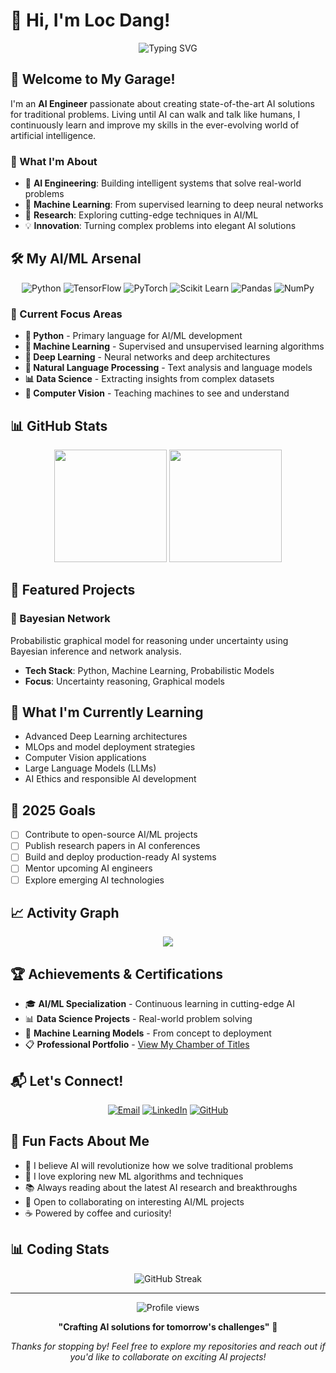 # 👋 Hi, I'm Loc Dang!

<div align="center">
  <img src="https://readme-typing-svg.herokuapp.com?font=Fira+Code&pause=1000&color=36BCF7&center=true&vCenter=true&width=435&lines=AI+Engineer+%F0%9F%A4%96;Machine+Learning+Enthusiast+%F0%9F%A7%A0;Problem+Solver+%E2%9A%A1;Always+Learning+%F0%9F%93%9A" alt="Typing SVG" />
</div>

## 🚗 Welcome to My Garage!

I'm an **AI Engineer** passionate about creating state-of-the-art AI solutions for traditional problems. Living until AI can walk and talk like humans, I continuously learn and improve my skills in the ever-evolving world of artificial intelligence.

### 🎯 What I'm About

- 🤖 **AI Engineering**: Building intelligent systems that solve real-world problems
- 🧠 **Machine Learning**: From supervised learning to deep neural networks
- 🔬 **Research**: Exploring cutting-edge techniques in AI/ML
- 💡 **Innovation**: Turning complex problems into elegant AI solutions

## 🛠️ My AI/ML Arsenal

<div align="center">

![Python](https://img.shields.io/badge/Python-3776AB?style=for-the-badge&logo=python&logoColor=white)
![TensorFlow](https://img.shields.io/badge/TensorFlow-FF6F00?style=for-the-badge&logo=tensorflow&logoColor=white)
![PyTorch](https://img.shields.io/badge/PyTorch-EE4C2C?style=for-the-badge&logo=pytorch&logoColor=white)
![Scikit Learn](https://img.shields.io/badge/scikit_learn-F7931E?style=for-the-badge&logo=scikit-learn&logoColor=white)
![Pandas](https://img.shields.io/badge/Pandas-2C2D72?style=for-the-badge&logo=pandas&logoColor=white)
![NumPy](https://img.shields.io/badge/Numpy-777BB4?style=for-the-badge&logo=numpy&logoColor=white)

</div>

### 🎨 Current Focus Areas

- **🐍 Python** - Primary language for AI/ML development
- **🧠 Machine Learning** - Supervised and unsupervised learning algorithms
- **🔮 Deep Learning** - Neural networks and deep architectures
- **💬 Natural Language Processing** - Text analysis and language models
- **📊 Data Science** - Extracting insights from complex datasets
- **🎯 Computer Vision** - Teaching machines to see and understand

## 📊 GitHub Stats

<div align="center">
  <img height="180em" src="https://github-readme-stats.vercel.app/api?username=Alice-creator&show_icons=true&theme=tokyonight&include_all_commits=true&count_private=true"/>
  <img height="180em" src="https://github-readme-stats.vercel.app/api/top-langs/?username=Alice-creator&layout=compact&langs_count=7&theme=tokyonight"/>
</div>

## 🚀 Featured Projects

### 🧠 Bayesian Network
Probabilistic graphical model for reasoning under uncertainty using Bayesian inference and network analysis.
- **Tech Stack**: Python, Machine Learning, Probabilistic Models
- **Focus**: Uncertainty reasoning, Graphical models

## 🌱 What I'm Currently Learning

- Advanced Deep Learning architectures
- MLOps and model deployment strategies  
- Computer Vision applications
- Large Language Models (LLMs)
- AI Ethics and responsible AI development

## 🎯 2025 Goals

- [ ] Contribute to open-source AI/ML projects
- [ ] Publish research papers in AI conferences
- [ ] Build and deploy production-ready AI systems
- [ ] Mentor upcoming AI engineers
- [ ] Explore emerging AI technologies

## 📈 Activity Graph

<div align="center">
  <img src="https://github-readme-activity-graph.vercel.app/graph?username=Alice-creator&theme=tokyo-night&hide_border=true" />
</div>

## 🏆 Achievements & Certifications

- 🎓 **AI/ML Specialization** - Continuous learning in cutting-edge AI
- 📊 **Data Science Projects** - Real-world problem solving
- 🤖 **Machine Learning Models** - From concept to deployment
- 📋 **Professional Portfolio** - [View My Chamber of Titles](https://drive.google.com/drive/folders/1PqeXz7cdLf2KRUYrb4G-h4mOdNTuWHSP)

## 📬 Let's Connect!

<div align="center">

[![Email](https://img.shields.io/badge/Email-dangquocloccueh%40gmail.com-red?style=for-the-badge&logo=gmail&logoColor=white)](mailto:dangquocloccueh@gmail.com)
[![LinkedIn](https://img.shields.io/badge/LinkedIn-Qu%E1%BB%91c%20L%E1%BB%99c%20%C4%90%E1%BA%B7ng-blue?style=for-the-badge&logo=linkedin&logoColor=white)](https://www.linkedin.com/in/qu%E1%BB%91c-l%E1%BB%99c-%C4%91%E1%BA%B7ng-aaa591200/)
[![GitHub](https://img.shields.io/badge/GitHub-loc--dang-black?style=for-the-badge&logo=github&logoColor=white)](https://github.com/loc-dang)

</div>

## 💭 Fun Facts About Me

- 🎯 I believe AI will revolutionize how we solve traditional problems
- 🌟 I love exploring new ML algorithms and techniques
- 📚 Always reading about the latest AI research and breakthroughs  
- 🤝 Open to collaborating on interesting AI/ML projects
- ☕ Powered by coffee and curiosity!

## 📊 Coding Stats

<div align="center">
  <img src="https://github-readme-streak-stats.herokuapp.com/?user=Alice-creator&theme=tokyonight" alt="GitHub Streak" />
</div>

---

<div align="center">
  <img src="https://komarev.com/ghpvc/?username=Alice-creator&color=blueviolet&style=flat-square&label=Profile+Views" alt="Profile views" />
</div>

<div align="center">

**"Crafting AI solutions for tomorrow's challenges"** 🚀

*Thanks for stopping by! Feel free to explore my repositories and reach out if you'd like to collaborate on exciting AI projects!*

</div><!--
**Alice-creator/Alice-creator** is a ✨ _special_ ✨ repository because its `README.md` (this file) appears on your GitHub profile.

Here are some ideas to get you started:

- 🔭 I’m currently working on ...
- 🌱 I’m currently learning ...
- 👯 I’m looking to collaborate on ...
- 🤔 I’m looking for help with ...
- 💬 Ask me about ...
- 📫 How to reach me: ...
- 😄 Pronouns: ...
- ⚡ Fun fact: ...
-->
